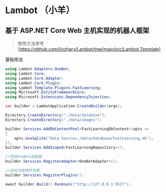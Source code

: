 # Lambot （小羊）

## 基于 ASP.NET Core Web 主机实现的机器人框架

>使用方法参考 [https://github.com/linzhary/Lambot/tree/main/src/Lambot.Template]

基础用法
``` C#
using Lambot.Adapters.OneBot;
using Lambot.Core;
using Lambot.Core.Adapter;
using Lambot.Core.Plugin;
using Lambot.Template.Plugins.FastLearning;
using Microsoft.EntityFrameworkCore;
using Microsoft.Extensions.DependencyInjection;

var builder = LambotApplication.CreateBuilder(args);

Directory.CreateDirectory("./data/database");
Directory.CreateDirectory("./data/images");

builder.Services.AddDbContextPool<FastLearningDbContext>(opts =>
{
    opts.UseSqlite("Data Source=./data/database/FastLearning.db");
});
builder.Services.AddScoped<FastLearningRepository>();

//添加OneBot适配器
builder.Services.RegisterAdapter<OneBotAdapter>();

//自动注册插件列表
builder.Services.RegisterPlugins();

await builder.Build().RunAsync("http://127.0.0.1:9527");
```
